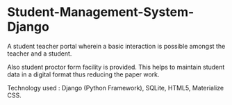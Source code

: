 # Student-Management-System-Django
A student teacher portal wherein a basic interaction is possible amongst the teacher and a student.

Also student proctor form facility is provided. This helps to maintain student data in a digital format thus reducing the paper work.

Technology used : Django (Python Framework), SQLite, HTML5, Materialize CSS.
